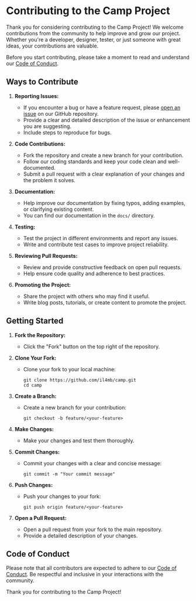 # Contributing to the Camp Project

Thank you for considering contributing to the Camp Project! We welcome contributions from the community to help improve and grow our project. Whether you're a developer, designer, tester, or just someone with great ideas, your contributions are valuable.

Before you start contributing, please take a moment to read and understand our [Code of Conduct](CODE_OF_CONDUCT.md).

## Ways to Contribute

1. **Reporting Issues:**
   - If you encounter a bug or have a feature request, please [open an issue](https://github.com/il4mb/camp/issues) on our GitHub repository.
   - Provide a clear and detailed description of the issue or enhancement you are suggesting.
   - Include steps to reproduce for bugs.

2. **Code Contributions:**
   - Fork the repository and create a new branch for your contribution.
   - Follow our coding standards and keep your code clean and well-documented.
   - Submit a pull request with a clear explanation of your changes and the problem it solves.

3. **Documentation:**
   - Help improve our documentation by fixing typos, adding examples, or clarifying existing content.
   - You can find our documentation in the `docs/` directory.

4. **Testing:**
   - Test the project in different environments and report any issues.
   - Write and contribute test cases to improve project reliability.

5. **Reviewing Pull Requests:**
   - Review and provide constructive feedback on open pull requests.
   - Help ensure code quality and adherence to best practices.

6. **Promoting the Project:**
   - Share the project with others who may find it useful.
   - Write blog posts, tutorials, or create content to promote the project.

## Getting Started

1. **Fork the Repository:**
   - Click the "Fork" button on the top right of the repository.

2. **Clone Your Fork:**
   - Clone your fork to your local machine:
     ```
     git clone https://github.com/il4mb/camp.git
     cd camp
     ```

3. **Create a Branch:**
   - Create a new branch for your contribution:
     ```
     git checkout -b feature/<your-feature>
     ```

4. **Make Changes:**
   - Make your changes and test them thoroughly.

5. **Commit Changes:**
   - Commit your changes with a clear and concise message:
     ```
     git commit -m "Your commit message"
     ```

6. **Push Changes:**
   - Push your changes to your fork:
     ```
     git push origin feature/<your-feature>
     ```

7. **Open a Pull Request:**
   - Open a pull request from your fork to the main repository.
   - Provide a detailed description of your changes.

## Code of Conduct

Please note that all contributors are expected to adhere to our [Code of Conduct](CODE_OF_CONDUCT.md). Be respectful and inclusive in your interactions with the community.

Thank you for contributing to the Camp Project!
